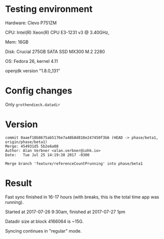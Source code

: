 # Testing environment
Hardware: Clevo P751ZM

CPU: Intel(R) Xeon(R) CPU E3-1231 v3 @ 3.40GHz,

Mem: 16GB

Disk: Crucial 275GB SATA SSD MX300 M.2 2280

OS: Fedora 26, kernel 4.11

openjdk version "1.8.0_131"

# Config changes
Only `grothendieck.datadir`

# Version
```
commit 0aaef18b8675ab5176e7a48b8d810e247450f3b6 (HEAD -> phase/beta1, origin/phase/beta1)
Merge: 454931d5 5b2e6a08
Author: Alan Verbner <alan.verbner@iohk.io>
Date:   Tue Jul 25 14:19:38 2017 -0300

Merge branch 'feature/referenceCountPrunning' into phase/beta1
```

# Result
Fast sync finished in 16-17 hours (with breaks, this is the total time app was running).

Started at 2017-07-26 9:30am, finished at 2017-07-27 1pm

Datadir size at block 4166064 is ~15G.

Syncing continues in "regular" mode.